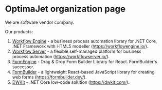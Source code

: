# OptimaJet organization page

We are software vendor company.

Our products:
1. [Workflow Engine](https://github.com/optimajet/WorkflowEngine.NET) - a business process automation library for .NET Core, .NET Framework with HTML5 modeller (https://workflowengine.io/).
2. [Workflow Server](https://github.com/optimajet/WorkflowServer) - a flexible self-managed platform for business process automation (https://workflowserver.io/).
3. [FormEngine](https://github.com/optimajet/formengine) - Drag & Drop Form Builder Library for React. FormBuilder's successor.
4. [FormBuilder](https://github.com/optimajet/formbuilder) - a lightweight React-based JavaScript library for creating web forms (https://formbuilder.dev/).
5. [DWKit](https://github.com/optimajet/DWKit) - .NET Core low-code solution (https://dwkit.com/).

